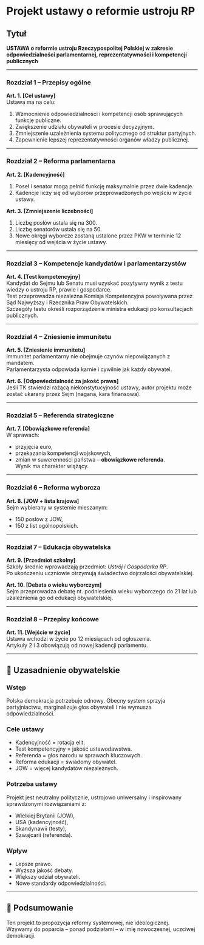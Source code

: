 # Projekt ustawy o reformie ustroju RP

## Tytuł
**USTAWA o reformie ustroju Rzeczypospolitej Polskiej w zakresie odpowiedzialności parlamentarnej, reprezentatywności i kompetencji publicznych**

---

### Rozdział 1 – Przepisy ogólne

**Art. 1. [Cel ustawy]**  
Ustawa ma na celu:  
1. Wzmocnienie odpowiedzialności i kompetencji osób sprawujących funkcje publiczne.  
2. Zwiększenie udziału obywateli w procesie decyzyjnym.  
3. Zmniejszenie uzależnienia systemu politycznego od struktur partyjnych.  
4. Zapewnienie lepszej reprezentatywności organów władzy publicznej.  

---

### Rozdział 2 – Reforma parlamentarna

**Art. 2. [Kadencyjność]**  
1. Poseł i senator mogą pełnić funkcję maksymalnie przez dwie kadencje.  
2. Kadencje liczy się od wyborów przeprowadzonych po wejściu w życie ustawy.  

**Art. 3. [Zmniejszenie liczebności]**  
1. Liczbę posłów ustala się na 300.  
2. Liczbę senatorów ustala się na 50.  
3. Nowe okręgi wyborcze zostaną ustalone przez PKW w terminie 12 miesięcy od wejścia w życie ustawy.  

---

### Rozdział 3 – Kompetencje kandydatów i parlamentarzystów

**Art. 4. [Test kompetencyjny]**  
Kandydat do Sejmu lub Senatu musi uzyskać pozytywny wynik z testu wiedzy o ustroju RP, prawie i gospodarce.  
Test przeprowadza niezależna Komisja Kompetencyjna powoływana przez Sąd Najwyższy i Rzecznika Praw Obywatelskich.  
Szczegóły testu określi rozporządzenie ministra edukacji po konsultacjach publicznych.  

---

### Rozdział 4 – Zniesienie immunitetu

**Art. 5. [Zniesienie immunitetu]**  
Immunitet parlamentarny nie obejmuje czynów niepowiązanych z mandatem.  
Parlamentarzysta odpowiada karnie i cywilnie jak każdy obywatel.  

**Art. 6. [Odpowiedzialność za jakość prawa]**  
Jeśli TK stwierdzi rażącą niekonstytucyjność ustawy, autor projektu może zostać ukarany przez Sejm (nagana, kara finansowa).  

---

### Rozdział 5 – Referenda strategiczne

**Art. 7. [Obowiązkowe referenda]**  
W sprawach:  
- przyjęcia euro,  
- przekazania kompetencji wojskowych,  
- zmian w suwerenności państwa – **obowiązkowe referenda**.  
Wynik ma charakter wiążący.  

---

### Rozdział 6 – Reforma wyborcza

**Art. 8. [JOW + lista krajowa]**  
Sejm wybierany w systemie mieszanym:  
- 150 posłów z JOW,  
- 150 z list ogólnopolskich.  

---

### Rozdział 7 – Edukacja obywatelska

**Art. 9. [Przedmiot szkolny]**  
Szkoły średnie wprowadzają przedmiot: *Ustrój i Gospodarka RP*.  
Po ukończeniu uczniowie otrzymują świadectwo dojrzałości obywatelskiej.  

**Art. 10. [Debata o wieku wyborczym]**  
Sejm przeprowadza debatę nt. podniesienia wieku wyborczego do 21 lat lub uzależnienia go od edukacji obywatelskiej.  

---

### Rozdział 8 – Przepisy końcowe

**Art. 11. [Wejście w życie]**  
Ustawa wchodzi w życie po 12 miesiącach od ogłoszenia.  
Artykuły 2 i 3 obowiązują od nowej kadencji parlamentu.  

---

## 📝 Uzasadnienie obywatelskie

### Wstęp

Polska demokracja potrzebuje odnowy. Obecny system sprzyja partyjniactwu, marginalizuje głos obywateli i nie wymusza odpowiedzialności.  

### Cele ustawy
- Kadencyjność = rotacja elit.  
- Test kompetencyjny = jakość ustawodawstwa.  
- Referenda = głos narodu w sprawach kluczowych.  
- Reforma edukacji = świadomy obywatel.  
- JOW = więcej kandydatów niezależnych.  

### Potrzeba ustawy

Projekt jest neutralny politycznie, ustrojowo uniwersalny i inspirowany sprawdzonymi rozwiązaniami z:  
- Wielkiej Brytanii (JOW),  
- USA (kadencyjność),  
- Skandynawii (testy),  
- Szwajcarii (referenda).  

### Wpływ

- Lepsze prawo.  
- Wyższa jakość debaty.  
- Większy udział obywateli.  
- Nowe standardy odpowiedzialności.  

---

## 📢 Podsumowanie

Ten projekt to propozycja reformy systemowej, nie ideologicznej.  
Wzywamy do poparcia – ponad podziałami – w imię nowoczesnej, uczciwej demokracji.
